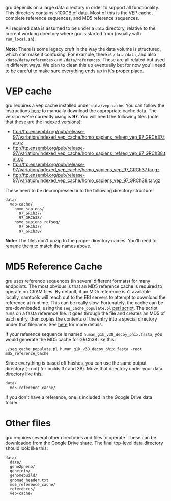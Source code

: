 gru depends on a large data directory in order to support all functionality.
This directory contains ~100GB of data. Most of this is the VEP cache,
complete reference sequences, and MD5 reference sequences.

All required data is assumed to be under a `data` directory, relative to the
current working directory where gru is started from (usually with
`run_local.sh`).

**Note:** There is some legacy cruft in the way the data volume is structured,
which can make it confusing. For example, there is `/data/data`, and also
`/data/data/references` and `/data/references`. These are all related but used
in different ways. We plan to clean this up eventually but for now you'll need
to be careful to make sure everything ends up in it's proper place.


# VEP cache

gru requires a vep cache installed under `data/vep-cache`. You can follow the
instructions [here][0] to manually download the appropriate cache data. The
version we're currently using is **97**. You will need the following files
(note that these are the indexed versions):

* ftp://ftp.ensembl.org/pub/release-97/variation/indexed_vep_cache/homo_sapiens_refseq_vep_97_GRCh37.tar.gz
* ftp://ftp.ensembl.org/pub/release-97/variation/indexed_vep_cache/homo_sapiens_refseq_vep_97_GRCh38.tar.gz
* ftp://ftp.ensembl.org/pub/release-97/variation/indexed_vep_cache/homo_sapiens_vep_97_GRCh37.tar.gz
* ftp://ftp.ensembl.org/pub/release-97/variation/indexed_vep_cache/homo_sapiens_vep_97_GRCh38.tar.gz

These need to be decompressed into the following directory structure:

```
data/
  vep-cache/
    homo_sapiens/
      97_GRCh37/
      97_GRCh38/
    homo_sapiens_refseq/
      97_GRCh37/
      97_GRCh38/
```

**Note:** The files don't unzip to the proper directory names. You'll need to
rename them to match the names above.


# MD5 Reference Cache

gru uses reference sequences (in several different formats) for many endpoints.
The most obvious is that an MD5 reference cache is required to operate on CRAM
files. By default, if an MD5 reference isn't available locally, samtools will
reach out to the EBI servers to attempt to download the reference at runtime.
This can be really slow. Fortunately, the cache can be pre-downloaded, using
the `seq_cache_populate.pl` [perl script][1]. The script runs on a fasta
reference file. It goes through the file and creates an MD5 of each entry,
then copies the contents of the entry into a special directory under that
filename. See [here][2] for more details.

If your reference sequence is named `human_g1k_v38_decoy_phix.fasta`, you
would generate the MD5 cache for GRCh38 like this:

`./seq_cache_populate.pl human_g1k_v38_decoy_phix.fasta -root md5_reference_cache`

Since everything is based off hashes, you can use the same output directory
(-root) for builds 37 and 38). Move that directory under your data directory
like this:

```
data/
  md5_reference_cache/
```

If you don't have a reference, one is included in the Google Drive data
folder.

# Other files

gru requires several other directories and files to operate. These can be
downloaded from the Google Drive share. The final top-level data directory
should look like this:


```
data/
  data/
  gene2pheno/
  geneinfo/
  genomebuild/
  gnomad_header.txt
  md5_reference_cache/
  references/
  vep-cache/
```

[0]: https://uswest.ensembl.org/info/docs/tools/vep/script/vep_cache.html#cache

[1]: https://github.com/samtools/samtools/blob/develop/misc/seq_cache_populate.pl

[2]: ./handling_cram_references.md

